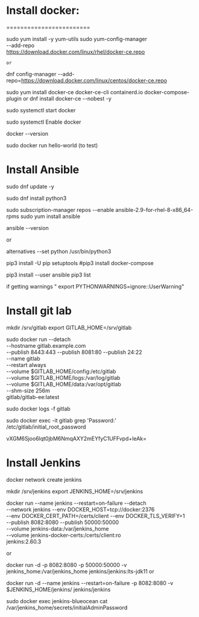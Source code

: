 # Install docker:
========================

 sudo yum install -y yum-utils
 sudo yum-config-manager \
    --add-repo \
    https://download.docker.com/linux/rhel/docker-ce.repo


    or

dnf config-manager --add-repo=https://download.docker.com/linux/centos/docker-ce.repo


sudo yum install docker-ce docker-ce-cli containerd.io docker-compose-plugin
or
dnf install docker-ce --nobest -y

sudo systemctl start docker

sudo systemctl Enable docker

docker --version

sudo docker run hello-world (to test)


# Install Ansible

 sudo dnf update -y

 sudo dnf install python3

sudo subscription-manager repos --enable ansible-2.9-for-rhel-8-x86_64-rpms
sudo yum install ansible

ansible --version

 or 

alternatives --set python /usr/bin/python3

pip3 install -U pip setuptools
#pip3 install docker-compose

pip3 install --user ansible
pip3 list


if getting warnings " export PYTHONWARNINGS=ignore::UserWarning"


# Install git lab

mkdir /srv/gitlab
export GITLAB_HOME=/srv/gitlab

sudo docker run --detach \
  --hostname gitlab.example.com \
  --publish 8443:443 --publish 8081:80 --publish 24:22 \
  --name gitlab \
  --restart always \
  --volume $GITLAB_HOME/config:/etc/gitlab \
  --volume $GITLAB_HOME/logs:/var/log/gitlab \
  --volume $GITLAB_HOME/data:/var/opt/gitlab \
  --shm-size 256m \
  gitlab/gitlab-ee:latest


sudo docker logs -f gitlab

sudo docker exec -it gitlab grep 'Password:' /etc/gitlab/initial_root_password

vXGM6Sjoo6lqt0jbM6NmqAXY2mEYfyC1UFFvpd+IeAk=


# Install Jenkins

docker network create jenkins

mkdir /srv/jenkins
export JENKINS_HOME=/srv/jenkins


docker run --name jenkins --restart=on-failure --detach \
  --network jenkins --env DOCKER_HOST=tcp://docker:2376 \
  --env DOCKER_CERT_PATH=/certs/client --env DOCKER_TLS_VERIFY=1 \
  --publish 8082:8080 --publish 50000:50000 \
  --volume jenkins-data:/var/jenkins_home \
  --volume jenkins-docker-certs:/certs/client:ro \
  jenkins:2.60.3

  or

  docker run -d -p 8082:8080 -p 50000:50000 -v jenkins_home:/var/jenkins_home jenkins/jenkins:lts-jdk11
or

docker run -d --name jenkins --restart=on-failure -p 8082:8080 -v $JENKINS_HOME/jenkins/ jenkins/jenkins  

  sudo docker exec jenkins-blueocean cat /var/jenkins_home/secrets/initialAdminPassword 


  
